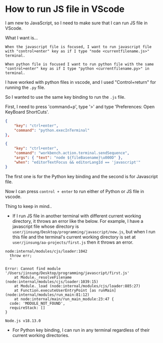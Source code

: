 # How to run JS file in VScode

I am new to JavaScript, so I need to make sure that I can run JS file in VScode.

What I want is...

```
When the javascript file is focused, I want to run javascript file with "control+enter" key as if I type "node <currentfilename.js>" terminal. 

When python file is focused I want to run python file with the same "control+enter" key as if I type "python <currentfilename.py>" in terminal.
```

I have worked with python files in vscode, and I used "Control+return" for running the `.py` file.

So I wanted to use the same key binding to run the `.js` file.

First, I need to press 'command+p', type '>' and type 'Preferences: Open KeyBoard ShortCuts'.

```json
{
    "key": "ctrl+enter",
    "command": "python.execInTerminal"
},

{
    "key": "ctrl+enter",
    "command": "workbench.action.terminal.sendSequence",
    "args": { "text": "node ${fileBasename}\u000D" },
    "when": "editorTextFocus && editorLangId == 'javascript'"
}
```

The first one is for the Python key binding and the second is for Javascript file.

Now I can press `control + enter` to run either of Python or JS file in vscode.

Thing to keep in mind..

- If I run JS file in another terminal with different current working directory, it throws an error like the below. For example, I have a javascript file whose directory is `user/jinsung/Desktop/programming/javascript/new.js`, but when I run this file and the terminal's current working directory is set at `user/jinsung/aa-projects/first.js` then it throws an error.

```
node:internal/modules/cjs/loader:1042
  throw err;
  ^

Error: Cannot find module '/Users/jinsung/Desktop/programming/javascript/first.js'
    at Module._resolveFilename (node:internal/modules/cjs/loader:1039:15)
    at Module._load (node:internal/modules/cjs/loader:885:27)
    at Function.executeUserEntryPoint [as runMain] (node:internal/modules/run_main:81:12)
    at node:internal/main/run_main_module:23:47 {
  code: 'MODULE_NOT_FOUND',
  requireStack: []
}

Node.js v18.13.0
```

- For Python key binding, I can run in any terminal regardless of their current working directories.
